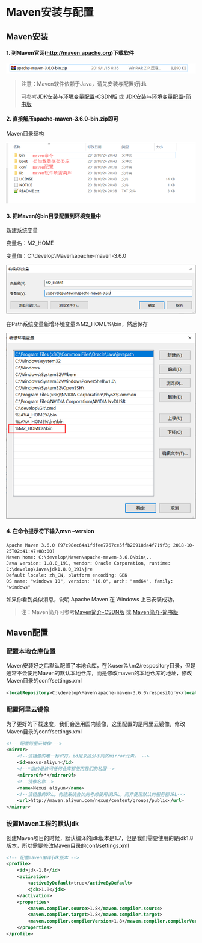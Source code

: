 # Maven安装与配置

## Maven安装

#### 1. 到Maven官网(http://maven.apache.org)下载软件


![Maven安装包](https://raw.githubusercontent.com/JourWon/image/master/Maven安装与配置/Maven安装包.png)

> 注意：Maven软件依赖于Java，请先安装与配置好jdk
>
> 可参考[JDK安装与环境变量配置-CSDN版](https://blog.csdn.net/ThinkWon/article/details/94353907) 或 [JDK安装与环境变量配置-简书版](https://www.jianshu.com/p/633f4aaf9049)

#### 2. 直接解压apache-maven-3.6.0-bin.zip即可

Maven目录结构

![Maven目录结构](https://raw.githubusercontent.com/JourWon/image/master/Maven安装与配置/Maven目录结构.png)

#### 3. 把Maven的bin目录配置到环境变量中

新建系统变量

变量名：M2_HOME

变量值：C:\develop\Maven\apache-maven-3.6.0

![新建系统变量](https://raw.githubusercontent.com/JourWon/image/master/Maven安装与配置/新建系统变量.png)



在Path系统变量新增环境变量%M2_HOME%\bin，然后保存

![新建环境变量](https://raw.githubusercontent.com/JourWon/image/master/Maven安装与配置/新增环境变量.png)

#### 4. 在命令提示符下输入mvn –version 

```shell
Apache Maven 3.6.0 (97c98ec64a1fdfee7767ce5ffb20918da4f719f3; 2018-10-25T02:41:47+08:00)
Maven home: C:\develop\Maven\apache-maven-3.6.0\bin\..
Java version: 1.8.0_191, vendor: Oracle Corporation, runtime: C:\develop\Java\jdk1.8.0_191\jre
Default locale: zh_CN, platform encoding: GBK
OS name: "windows 10", version: "10.0", arch: "amd64", family: "windows"
```

如果你看到类似消息，说明 Apache Maven 在 Windows 上已安装成功。

> 注：Maven简介可参考[Maven简介-CSDN版](https://blog.csdn.net/ThinkWon/article/details/94346090) 或 [Maven简介-简书版](https://www.jianshu.com/p/da6341c0747e)



## Maven配置

### 配置本地仓库位置

Maven安装好之后默认配置了本地仓库，在%user%/.m2/respository目录，但是通常不会使用Maven的默认本地仓库，而是修改maven的本地仓库的地址，修改Maven目录的conf/settings.xml

```xml
<localRepository>C:\develop\Maven\apache-maven-3.6.0\respository</localRepository>
```



### 配置阿里云镜像

为了更好的下载速度，我们会选用国内镜像，这里配置的是阿里云镜像，修改Maven目录的conf/settings.xml

```xml
<!-- 配置阿里云镜像 -->
<mirror>
    <!--该镜像的唯一标识符。id用来区分不同的mirror元素。 -->
    <id>nexus-aliyun</id>
    <!--*指的是访问任何仓库都使用我们的私服-->
    <mirrorOf>*</mirrorOf>
    <!--镜像名称-->
    <name>Nexus aliyun</name>
    <!--该镜像的URL。构建系统会优先考虑使用该URL，而非使用默认的服务器URL-->
    <url>http://maven.aliyun.com/nexus/content/groups/public</url>
</mirror> 
```



### 设置Maven工程的默认jdk

创建Maven项目的时候，默认编译的jdk版本是1.7，但是我们需要使用的是jdk1.8版本，所以需要修改Maven目录的conf/settings.xml

```xml
<!-- 配置maven编译jdk版本 -->
<profile>    
    <id>jdk-1.8</id>    
    <activation>    
        <activeByDefault>true</activeByDefault>    
        <jdk>1.8</jdk>    
    </activation>    
    <properties>    
        <maven.compiler.source>1.8</maven.compiler.source>    
        <maven.compiler.target>1.8</maven.compiler.target>
        <maven.compiler.compilerVersion>1.8</maven.compiler.compilerVersion> 
    </properties>    
</profile>
```


